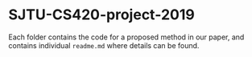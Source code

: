 # SJTU-CS420-project-2019

Each folder contains the code for a proposed method in our paper, and contains individual `readme.md` where details can be found.